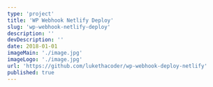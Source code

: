 ```yaml
---
type: 'project'
title: 'WP Webhook Netlify Deploy'
slug: 'wp-webhook-netlify-deploy'
description: ''
devDescription: ''
date: 2018-01-01
imageMain: './image.jpg'
imageLogo: './image.jpg'
url: 'https://github.com/lukethacoder/wp-webhook-deploy-netlify'
published: true
---
```

